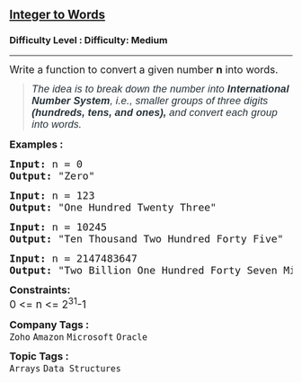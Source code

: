 <h2><a href="https://www.geeksforgeeks.org/problems/number-to-words0335/1?page=2&difficulty=Medium&status=unsolved,attempted&sortBy=accuracy">Integer to Words</a></h2><h3>Difficulty Level : Difficulty: Medium</h3><hr><div class="problems_problem_content__Xm_eO"><p><span style="font-size: 18px;">Write a function to convert a given number <strong>n</strong> into words.</span></p>
<blockquote>
<p><span style="font-size: 18px;"><span style="white-space: pre-wrap; box-sizing: border-box; margin: 0px; padding: 0px; border: 0px; vertical-align: baseline; caret-color: #273239; color: #273239; font-family: Nunito, sans-serif; font-style: italic; letter-spacing: 0.162px;">The idea is to break down the number into </span><strong style="white-space: pre-wrap; box-sizing: border-box; margin: 0px; padding: 0px; border: 0px; vertical-align: baseline; caret-color: #273239; color: #273239; font-family: Nunito, sans-serif; font-style: italic; letter-spacing: 0.162px;"><strong style="box-sizing: border-box; margin: 0px; padding: 0px; border: 0px; vertical-align: baseline;">International Number System</strong></strong><span style="white-space: pre-wrap; box-sizing: border-box; margin: 0px; padding: 0px; border: 0px; vertical-align: baseline; caret-color: #273239; color: #273239; font-family: Nunito, sans-serif; font-style: italic; letter-spacing: 0.162px;">, i.e., smaller groups of three digits</span><strong style="white-space: pre-wrap; box-sizing: border-box; margin: 0px; padding: 0px; border: 0px; vertical-align: baseline; caret-color: #273239; color: #273239; font-family: Nunito, sans-serif; font-style: italic; letter-spacing: 0.162px;"><strong style="box-sizing: border-box; margin: 0px; padding: 0px; border: 0px; vertical-align: baseline;"> (hundreds, tens, and ones), </strong></strong><span style="white-space: pre-wrap; box-sizing: border-box; margin: 0px; padding: 0px; border: 0px; vertical-align: baseline; caret-color: #273239; color: #273239; font-family: Nunito, sans-serif; font-style: italic; letter-spacing: 0.162px;">and convert each group into words.</span></span></p>
</blockquote>
<p><span style="font-size: 18px;"><strong>Examples :</strong></span></p>
<pre><span style="font-size: 18px;"><strong>Input: </strong>n = 0
<strong>Output:</strong> "Zero"</span></pre>
<pre><span style="font-size: 18px;"><strong>Input: </strong>n = 123
<strong>Output:</strong> "One Hundred Twenty Three"
</span></pre>
<pre><span style="font-size: 18px;"><strong>Input: </strong>n = 10245
<strong>Output:</strong> "Ten Thousand Two Hundred Forty Five"</span></pre>
<pre><strong><span style="font-size: 18px;">Input:</span></strong><span style="font-size: 18px;"> n = 2147483647<br><strong>Output: </strong>"Two Billion One Hundred Forty Seven Million Four Hundred Eighty Three Thousand Six Hundred Forty Seven"</span></pre>
<p><span style="font-size: 18px;"><strong>Constraints:</strong><br><span style="font-size: 14pt;">0 &lt;= n &lt;= 2<sup>31</sup>-1</span></span></p></div><p><span style=font-size:18px><strong>Company Tags : </strong><br><code>Zoho</code>&nbsp;<code>Amazon</code>&nbsp;<code>Microsoft</code>&nbsp;<code>Oracle</code>&nbsp;<br><p><span style=font-size:18px><strong>Topic Tags : </strong><br><code>Arrays</code>&nbsp;<code>Data Structures</code>&nbsp;